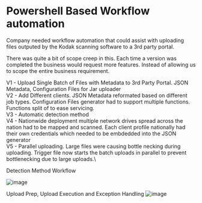 # Powershell Based Workflow automation

Company needed workflow automation that could assist with uploading files outputed by the Kodak scanning software to a 3rd party portal.

There was quite a bit of scope creep in this. Each time a version was completed the business would request more features. Instead of allowing us to scope the entire business requirement.

V1 - Upload Single Batch of Files with Metadata to 3rd Party Portal. JSON Metadata, Configuration Files for Jar uploader\
V2 - Add Different clients. JSON Metadata reformated based on different job types. Configuration Files generator had to support multiple functions. Functions split of to ease servicing.\
V3 - Automatic detection method\
V4 - Nationwide deployment multiple network drives spread across the nation had to be mapped and scanned. Each client profile nationally had their own credentials which needed to be embdedded into the JSON generator\
V5 - Parallel uploading. Large files were causing bottle necking during uploading. Trigger file now starts the batch uploads in parallel to prevent bottlenecking due to large uploads.\

Detection Method Workflow

![image](https://user-images.githubusercontent.com/55390802/120593647-21b1ea80-c483-11eb-95fc-6de257c36918.png)

Upload Prep, Upload Execution and Exception Handling
![image](https://user-images.githubusercontent.com/55390802/120593753-43ab6d00-c483-11eb-9f5f-08575035a4a1.png)


